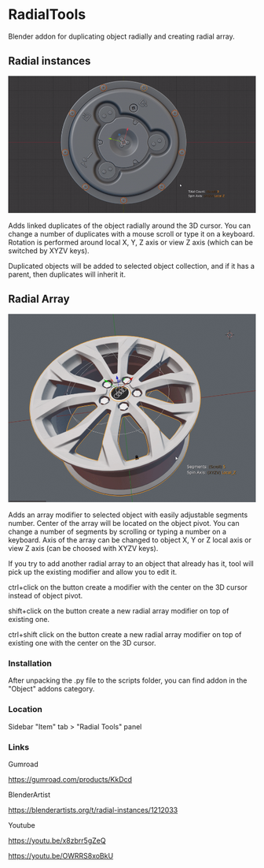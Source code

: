 # RadialTools

Blender addon for duplicating object radially and creating radial array.

## Radial instances
![Radial_Instances_Demo](https://github.com/MarshmallowCirno/RadialTools/blob/master/docs/radial_instances.gif)

Adds linked duplicates of the object radially around the 3D cursor.
You can change a number of duplicates with a mouse scroll or type it on a keyboard. Rotation is performed around local X, Y, Z axis or view Z axis (which can be switched by XYZV keys).

Duplicated objects will be added to selected object collection, and if it has a parent, then duplicates will inherit it.

## Radial Array
![Radial_Array_Demo](https://github.com/MarshmallowCirno/RadialTools/blob/master/docs/radial_array.gif)

Adds an array modifier to selected object with easily adjustable segments number.
Center of the array will be located on the object pivot.
You can change a number of segments by scrolling or typing a number on a keyboard. 
Axis of the array can be changed to object X, Y or Z local axis or view Z axis (can be choosed with XYZV keys).

If you try to add another radial array to an object that already has it, tool will pick up the existing modifier and allow you to edit it.

ctrl+click on the button create a modifier with the center on the 3D cursor instead of object pivot.

shift+click on the button create a new radial array modifier on top of existing one.

ctrl+shift click on the button create a new radial array modifier on top of existing one with the center on the 3D cursor.

### Installation
After unpacking the .py file to the scripts folder, you can find addon in the "Object" addons category.

### Location
Sidebar "Item" tab > "Radial Tools" panel

### Links
Gumroad 

https://gumroad.com/products/KkDcd

BlenderArtist

https://blenderartists.org/t/radial-instances/1212033

Youtube 

https://youtu.be/x8zbrr5gZeQ 

https://youtu.be/OWRRS8xoBkU
